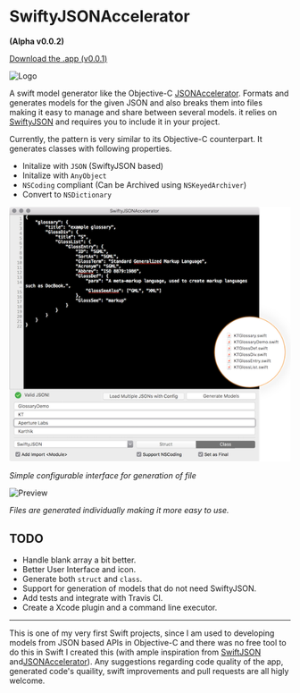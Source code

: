 # SwiftyJSONAccelerator

**(Alpha v0.0.2)**

[Download the .app (v0.0.1)](https://github.com/insanoid/SwiftyJSONAccelerator/releases/download/v0.0.1/SwiftyJSONAccelerator.zip)

![Logo](https://raw.githubusercontent.com/insanoid/SwiftyJSONAccelerator/master/SwiftyJSONAccelerator/Assets.xcassets/AppIcon.appiconset/Icon_32x32%402x.png)

A swift model generator like the Objective-C [JSONAccelerator](http://nerdery.com/json-accelerator). Formats and generates models for the given JSON and also breaks them into files making it easy to manage and share between several models. it relies on [SwiftyJSON](https://github.com/SwiftyJSON/SwiftyJSON) and requires you to include it in your project.

Currently, the pattern is very similar to its Objective-C counterpart. It generates classes with following properties.

- Initalize with `JSON` (SwiftyJSON based)
- Initalize with `AnyObject`
- `NSCoding` compliant (Can be Archived using `NSKeyedArchiver`)
- Convert to `NSDictionary`
	 
![Preview](https://raw.githubusercontent.com/insanoid/SwiftyJSONAccelerator/master/preview.png)

*Simple configurable interface for generation of file*


![Preview](https://raw.githubusercontent.com/insanoid/SwiftyJSONAccelerator/master/preview_ii.png)

*Files are generated individually making it more easy to use.*

## TODO

- Handle blank array a bit better.
- Better User Interface and icon.
- Generate both `struct` and `class`.
- Support for generation of models that do not need SwiftyJSON.
- Add tests and integrate with Travis CI.
- Create a Xcode plugin and a command line executor.

---

This is one of my very first Swift projects, since I am used to developing models from JSON based APIs in Objective-C and there was no free tool to do this in Swift I created this (with ample inspiration from [SwiftJSON](https://github.com/swiftjson/SwiftJson) and[JSONAccelerator](http://nerdery.com/json-accelerator)). Any suggestions regarding code quality of the app, generated code's quaility, swift improvements and pull requests are all higly welcome.
